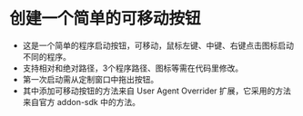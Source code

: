 创建一个简单的可移动按钮
=======================

- 这是一个简单的程序启动按钮，可移动，鼠标左键、中键、右键点击图标启动不同的程序。
- 支持相对和绝对路径，3个程序路径、图标等需在代码里修改。
- 第一次启动需从定制窗口中拖出按钮。
- 其中添加可移动按钮的方法来自 User Agent Overrider 扩展，它采用的方法来自官方 addon-sdk 中的方法。